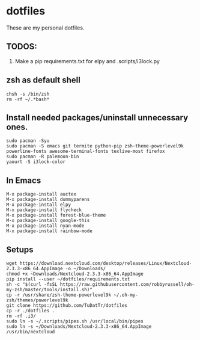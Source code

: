 # dotfiles
These are my personal dotfiles.

## TODOS:
1. Make a pip requirements.txt for elpy and .scripts/i3lock.py

## zsh as default shell
```
chsh -s /bin/zsh
rm -rf ~/.*bash*
```
## Install needed packages/uninstall unnecessary ones.
```
sudo pacman -Syu
sudo pacman -S emacs git termite python-pip zsh-theme-powerlevel9k powerline-fonts awesome-terminal-fonts texlive-most firefox
sudo pacman -R palemoon-bin
yaourt -S i3lock-color
```

## In Emacs
```
M-x package-install auctex
M-x package-install dummyparens
M-x package-install elpy
M-x package-install flycheck
M-x package-install forest-blue-theme
M-x package-install google-this
M-x package-install nyan-mode
M-x package-install rainbow-mode
```

## Setups
```
wget https://download.nextcloud.com/desktop/releases/Linux/Nextcloud-2.3.3-x86_64.AppImage -o ~/Downloads/
chmod +x ~Downloads/Nextcloud-2.3.3-x86_64.AppImage
pip install --user ~/dotfiles/requirements.txt
sh -c "$(curl -fsSL https://raw.githubusercontent.com/robbyrussell/oh-my-zsh/master/tools/install.sh)"
cp -r /usr/share/zsh-theme-powerlevel9k ~/.oh-my-zsh/themes/powerlevel9k
git clone https://github.com/TuDatTr/dotfiles
cp -r ./dotfiles .
rm -rf .i3/
sudo ln -s ~/.scripts/pipes.sh /usr/local/bin/pipes
sudo ln -s ~/Downloads/Nextcloud-2.3.3-x86_64.AppImage /usr/bin/nextcloud
```
